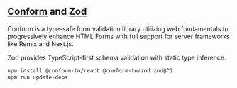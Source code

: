 ## [Conform](https://conform.guide/) and [Zod](https://zod.dev/)

Conform is a type-safe form validation library utilizing web fundamentals to progressively enhance HTML Forms with full support for server frameworks like Remix and Next.js.

Zod provides TypeScript-first schema validation with static type inference.

```bash
npm install @conform-to/react @conform-to/zod zod@^3
npm run update-deps
```
